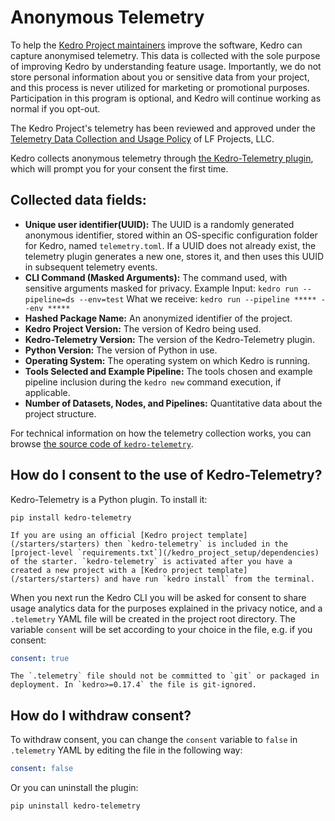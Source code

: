 # Anonymous Telemetry

To help the [Kedro Project maintainers](/contribution/technical_steering_committee) improve the software,
Kedro can capture anonymised telemetry.
This data is collected with the sole purpose of improving Kedro by understanding feature usage.
Importantly, we do not store personal information about you or sensitive data from your project,
and this process is never utilized for marketing or promotional purposes.
Participation in this program is optional, and Kedro will continue working as normal if you opt-out.

The Kedro Project's telemetry has been reviewed and approved under the
[Telemetry Data Collection and Usage Policy] of LF Projects, LLC.

Kedro collects anonymous telemetry through [the Kedro-Telemetry plugin],
which will prompt you for your consent the first time.

[the Kedro-Telemetry plugin]: https://github.com/kedro-org/kedro-plugins/tree/main/kedro-telemetry
[Telemetry Data Collection and Usage Policy]: https://lfprojects.org/policies/telemetry-data-policy/

## Collected data fields:

- **Unique user identifier(UUID):** The UUID is a randomly generated anonymous identifier, stored within an OS-specific configuration folder for Kedro, named `telemetry.toml`. If a UUID does not already exist, the telemetry plugin generates a new one, stores it, and then uses this UUID in subsequent telemetry events.
- **CLI Command (Masked Arguments):** The command used, with sensitive arguments masked for privacy. Example Input: `kedro run --pipeline=ds --env=test` What we receive: `kedro run --pipeline ***** --env *****`
- **Hashed Package Name:** An anonymized identifier of the project.
- **Kedro Project Version:** The version of Kedro being used.
- **Kedro-Telemetry Version:** The version of the Kedro-Telemetry plugin.
- **Python Version:** The version of Python in use.
- **Operating System:** The operating system on which Kedro is running.
- **Tools Selected and Example Pipeline:** The tools chosen and example pipeline inclusion during the `kedro new` command execution, if applicable.
- **Number of Datasets, Nodes, and Pipelines:** Quantitative data about the project structure.

For technical information on how the telemetry collection works, you can browse
[the source code of `kedro-telemetry`](https://github.com/kedro-org/kedro-plugins/tree/main/kedro-telemetry).

## How do I consent to the use of Kedro-Telemetry?

Kedro-Telemetry is a Python plugin. To install it:

```console
pip install kedro-telemetry
```

```{note}
If you are using an official [Kedro project template](/starters/starters) then `kedro-telemetry` is included in the [project-level `requirements.txt`](/kedro_project_setup/dependencies) of the starter. `kedro-telemetry` is activated after you have a created a new project with a [Kedro project template](/starters/starters) and have run `kedro install` from the terminal.
```

When you next run the Kedro CLI you will be asked for consent to share usage analytics data for the purposes explained in the privacy notice, and a `.telemetry` YAML file will be created in the project root directory. The variable `consent` will be set according to your choice in the file, e.g. if you consent:

```yaml
consent: true
```

```{note}
The `.telemetry` file should not be committed to `git` or packaged in deployment. In `kedro>=0.17.4` the file is git-ignored.
```

## How do I withdraw consent?

To withdraw consent, you can change the `consent` variable to `false` in `.telemetry` YAML by editing the file in the following way:

```yaml
consent: false
```

Or you can uninstall the plugin:

```console
pip uninstall kedro-telemetry
```
